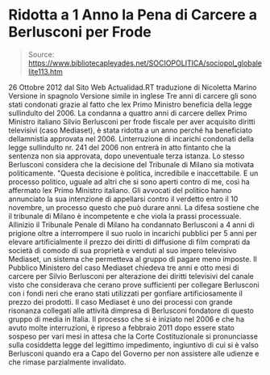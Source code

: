 # Ridotta a 1 Anno la Pena di Carcere a Berlusconi per Frode

> Source: https://www.bibliotecapleyades.net/SOCIOPOLITICA/sociopol_globalelite113.htm

26 Ottobre
2012
dal Sito Web
Actualidad.RT
traduzione
di
Nicoletta Marino
Versione in spagnolo
Versione simile in inglese
Tre
anni di carcere gli sono stati condonati grazie al fatto
che
lex Primo Ministro beneficia della legge sullindulto del 2006.
La
condanna a quattro anni di carcere dellex Primo Ministro italiano
Silvio
Berlusconi per frode fiscale per aver acquisito diritti televisivi (caso
Mediaset),
è
stata ridotta a un anno perché ha beneficiato
dellamnistia approvata nel 2006.
Linterruzione
di incarichi condonati della legge sullindulto nr. 241 del 2006 non entrerà
in atto fintanto che la sentenza non sia approvata, dopo uneventuale terza
istanza.
Lo stesso
Berlusconi considera che la decisione del Tribunale di Milano sia
motivata politicamente.
"Questa
decisione è politica, incredibile e inaccettabile. E un processo politico,
uguale ad altri che si sono aperti contro di me, così ha affermato lex
Primo Ministro italiano.
Gli avvocati
del politico hanno annunciato la sua intenzione di appellarsi contro il
verdetto entro il 10 novembre, un processo questo che può durare anni.
La difesa
sostiene che il tribunale di Milano è incompetente e che viola la prassi
processuale.
Allinizio il
Tribunale Penale di Milano ha condannato Berlusconi a 4 anni di prigione
oltre a interrompere il suo ruolo in incarichi pubblici per 5 anni per
elevare artificialmente il prezzo dei diritti di diffusione di film comprati
da società di comodo di sua proprietà e venduti al suo
impero
televisivo Mediaset,
un sistema che permetteva al gruppo di pagare meno imposte.
Il Pubblico
Ministero del caso Mediaset chiedeva tre anni e otto mesi di carcere per
Silvio Berlusconi per alterazione dei diritti televisivi del canale visto
che considerava che cerano prove sufficienti per collegare Berlusconi con
i fondi neri che erano stati utilizzati per gonfiare artificiosamente il
prezzo dei prodotti.
Il caso
Mediaset è uno dei processi con grande risonanza collegati alle
attività dimpresa di Berlusconi
fondatore di questo gruppo di media in Italia.
Il processo
che si è iniziato nel 2006 e che ha avuto molte interruzioni, è ripreso a
febbraio 2011 dopo essere stato sospeso per vari mesi in attesa che la Corte
Costituzionale si pronunciasse sulla cosiddetta legge del legittimo
impedimento, ingiuntivo di cui si è valso Berlusconi quando era a
Capo del Governo per non assistere alle udienze e che rimase parzialmente
invalidato.
